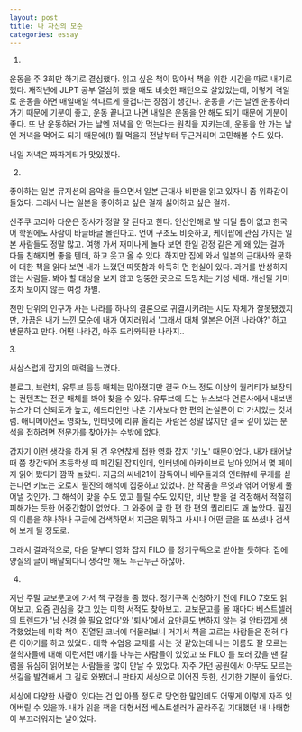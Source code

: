 ```yaml
---
layout: post
title: 나 자신의 모순
categories: essay
---
```


1.

운동을 주 3회만 하기로 결심했다. 읽고 싶은 책이 많아서 책을 위한 시간을 따로 내기로 했다. 재작년에 JLPT 공부 열심히 했을 때도 비슷한 패턴으로 살았었는데, 이렇게 격일로 운동을 하면 매일매일 색다르게 즐겁다는 장점이 생긴다. 운동을 가는 날엔 운동하러 가기 때문에 기분이 좋고, 운동 끝나고 나면 내일은 운동을 안 해도 되기 때문에 기분이 좋다. 또 난 운동하러 가는 날엔 저녁을 안 먹는다는 원칙을 지키는데, 운동을 안 가는 날엔 저녁을 먹어도 되기 때문에(!) 뭘 먹을지 전날부터 두근거리며 고민해볼 수도 있다.

내일 저녁은 짜파게티가 맛있겠다.

2.

좋아하는 일본 뮤지션의 음악을 들으면서 일본 근대사 비판을 읽고 있자니 좀 위화감이 들었다. 그래서 나는 일본을 좋아하고 싶은 걸까 싫어하고 싶은 걸까. 

​신주쿠 코리아 타운은 장사가 정말 잘 된다고 한다. 인산인해로 발 디딜 틈이 없고 한국어 학원에도 사람이 바글바글 몰린다고. 언어 구조도 비슷하고, 케이팝에 관심 가지는 일본 사람들도 정말 많고. 여행 가서 재미나게 놀다 보면 한일 감정 같은 게 왜 있는 걸까 다들 친해지면 좋을 텐데, 하고 웃고 올 수 있다. 하지만 집에 와서 일본의 근대사와 문화에 대한 책을 읽다 보면 내가 느꼈던 따뜻함과 아득히 먼 현실이 있다. 과거를 반성하지 않는 사람들. 봐야 할 대상을 보지 않고 엉뚱한 곳으로 도망치는 기성 세대. 개선될 기미조차 보이지 않는 여성 차별. 

천만 단위의 인구가 사는 나라를 하나의 결론으로 귀결시키려는 시도 자체가 잘못됐겠지만, 가끔은 내가 느낀 모순에 내가 어지러워서 '그래서 대체 일본은 어떤 나라야?' 하고 반문하고 만다. 어떤 나라긴, 아주 드라뫄틱한 나라지..

​3.

새삼스럽게 잡지의 매력을 느꼈다.

블로그, 브런치, 유투브 등등 매체는 많아졌지만 결국 어느 정도 이상의 퀄리티가 보장되는 컨텐츠는 전문 매체를 봐야 찾을 수 있다. 유투브에 도는 뉴스보다 언론사에서 내보낸 뉴스가 더 신뢰도가 높고, 헤드라인만 나온 기사보다 한 편의 논설문이 더 가치있는 것처럼. 애니메이션도 영화도, 인터넷에 리뷰 올리는 사람은 정말 많지만 결국 깊이 있는 분석을 접하려면 전문가를 찾아가는 수밖에 없다. 

갑자기 이런 생각을 하게 된 건 우연찮게 접한 영화 잡지 '키노' 때문이었다. 내가 태어날 때 쯤 창간되어 초등학생 때 폐간된 잡지인데, 인터넷에 아카이브로 남아 있어서 몇 페이지 읽어 봤다가 깜짝 놀랐다. 지금의 씨네21이 감독이나 배우들과의 인터뷰에 무게를 싣는다면 키노는 오로지 필진의 해석에 집중하고 있었다. 한 작품을 무엇과 엮어 어떻게 풀어낼 것인가. 그 해석이 맞을 수도 있고 틀릴 수도 있지만, 비난 받을 걸 걱정해서 적절히 피해가는 듯한 어중간함이 없었다. 그 와중에 글 한 편 한 편의 퀄리티도 꽤 높았다. 필진의 이름을 하나하나 구글에 검색하면서 지금은 뭐하고 사시나 어떤 글을 또 쓰셨나 검색해 보게 될 정도로.

그래서 결과적으로, 다음 달부터 영화 잡지 FILO 를 정기구독으로 받아볼 듯하다. 집에 양질의 글이 배달되다니 생각만 해도 두근두근 하잖아.

4.

지난 주말 교보문고에 가서 책 구경을 좀 했다. 정기구독 신청하기 전에 FILO 7호도 읽어보고, 요즘 관심을 갖고 있는 미학 서적도 찾아보고. 교보문고를 올 때마다 베스트셀러의 트렌드가 '남 신경 쓸 필요 없다'와 '퇴사'에서 요만큼도 변하지 않는 걸 안타깝게 생각했었는데 미학 책이 진열된 코너에 머물러보니 거기서 책을 고르는 사람들은 전혀 다른 이야기를 하고 있었다. 대학 수업용 교재를 사는 것 같았는데 나는 이름도 잘 모르는 철학자들에 대해 이런저런 얘기를 나누는 사람들이 있었고 또 FILO 를 보러 갔을 땐 칼럼을 유심히 읽어보는 사람들을 많이 만날 수 있었다. 자주 가던 공원에서 아무도 모르는 샛길을 발견해서 그 길로 와봤더니 판타지 세상으로 이어진 듯한, 신기한 기분이 들었다.

​세상에 다양한 사람이 있다는 건 입 아플 정도로 당연한 말인데도 어떻게 이렇게 자주 잊어버릴 수 있을까. 내가 읽을 책을 대형서점 베스트셀러가 골라주길 기대했던 내 나태함이 부끄러워지는 날이었다.